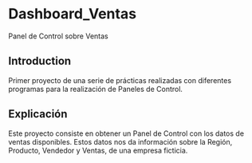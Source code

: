 # Dashboard_Ventas
Panel de Control sobre Ventas

## Introduction
Primer proyecto de una serie de prácticas realizadas con diferentes programas para la realización de Paneles de Control.

## Explicación
Este proyecto consiste en obtener un Panel de Control con los datos de ventas disponibles.
Estos datos nos da información sobre la Región, Producto, Vendedor y Ventas, de una empresa ficticia.
